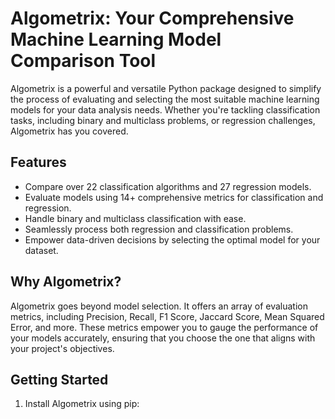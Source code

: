 # Algometrix: Your Comprehensive Machine Learning Model Comparison Tool

Algometrix is a powerful and versatile Python package designed to simplify the process of evaluating and selecting the most suitable machine learning models for your data analysis needs. Whether you're tackling classification tasks, including binary and multiclass problems, or regression challenges, Algometrix has you covered.

## Features

- Compare over 22 classification algorithms and 27 regression models.
- Evaluate models using 14+ comprehensive metrics for classification and regression.
- Handle binary and multiclass classification with ease.
- Seamlessly process both regression and classification problems.
- Empower data-driven decisions by selecting the optimal model for your dataset.

## Why Algometrix?

Algometrix goes beyond model selection. It offers an array of evaluation metrics, including Precision, Recall, F1 Score, Jaccard Score, Mean Squared Error, and more. These metrics empower you to gauge the performance of your models accurately, ensuring that you choose the one that aligns with your project's objectives.

## Getting Started

1. Install Algometrix using pip:

